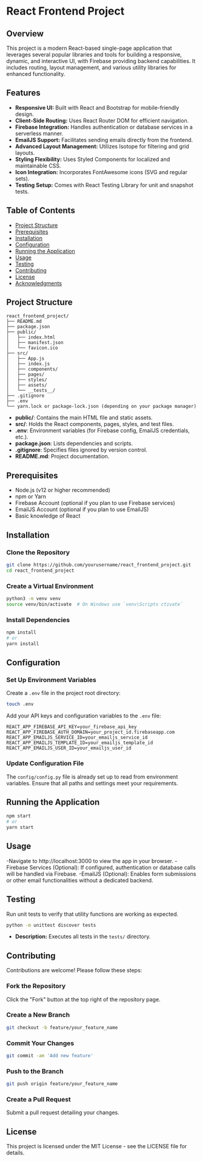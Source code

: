 # React Frontend Project

## Overview
This project is a modern React-based single-page application that leverages several popular libraries and tools for building a responsive, dynamic, and interactive UI, with Firebase providing backend capabilities. It includes routing, layout management, and various utility libraries for enhanced functionality.

## Features
- **Responsive UI:** Built with React and Bootstrap for mobile-friendly design.
- **Client-Side Routing:** Uses React Router DOM for efficient navigation.
- **Firebase Integration:** Handles authentication or database services in a serverless manner.
- **EmailJS Support:** Facilitates sending emails directly from the frontend.
- **Advanced Layout Management:** Utilizes Isotope for filtering and grid layouts.
- **Styling Flexibility:** Uses Styled Components for localized and maintainable CSS.
- **Icon Integration:** Incorporates FontAwesome icons (SVG and regular sets).
- **Testing Setup:** Comes with React Testing Library for unit and snapshot tests.

## Table of Contents
- [Project Structure](#project-structure)
- [Prerequisites](#prerequisites)
- [Installation](#installation)
- [Configuration](#configuration)
- [Running the Application](#running-the-application)
- [Usage](#usage)
- [Testing](#testing)
- [Contributing](#contributing)
- [License](#license)
- [Acknowledgments](#acknowledgments)

## Project Structure

```
react_frontend_project/
├── README.md
├── package.json
├── public/
│   ├── index.html
│   ├── manifest.json
│   └── favicon.ico
├── src/
│   ├── App.js
│   ├── index.js
│   ├── components/
│   ├── pages/
│   ├── styles/
│   ├── assets/
│   └── __tests__/
├── .gitignore
├── .env
└── yarn.lock or package-lock.json (depending on your package manager)

```

- **public/**: Contains the main HTML file and static assets.
- **src/**: Holds the React components, pages, styles, and test files.
- **.env**: Environment variables (for Firebase config, EmailJS credentials, etc.).
- **package.json**: Lists dependencies and scripts.
- **.gitignore**: Specifies files ignored by version control.
- **README.md**: Project documentation.

## Prerequisites
- Node.js (v12 or higher recommended)
- npm or Yarn
- Firebase Account (optional if you plan to use Firebase services)
- EmailJS Account (optional if you plan to use EmailJS)
- Basic knowledge of React

## Installation

### Clone the Repository
```bash
git clone https://github.com/yourusername/react_frontend_project.git
cd react_frontend_project
```

### Create a Virtual Environment
```bash
python3 -m venv venv
source venv/bin/activate  # On Windows use `venv\Scripts ctivate`
```

### Install Dependencies
```bash
npm install
# or
yarn install
```

## Configuration

### Set Up Environment Variables
Create a `.env` file in the project root directory:
```bash
touch .env
```

Add your API keys and configuration variables to the `.env` file:
```
REACT_APP_FIREBASE_API_KEY=your_firebase_api_key
REACT_APP_FIREBASE_AUTH_DOMAIN=your_project_id.firebaseapp.com
REACT_APP_EMAILJS_SERVICE_ID=your_emailjs_service_id
REACT_APP_EMAILJS_TEMPLATE_ID=your_emailjs_template_id
REACT_APP_EMAILJS_USER_ID=your_emailjs_user_id

```

### Update Configuration File
The `config/config.py` file is already set up to read from environment variables. Ensure that all paths and settings meet your requirements.

## Running the Application

```bash
npm start
# or
yarn start
```

## Usage
-Navigate to http://localhost:3000 to view the app in your browser.
-Firebase Services (Optional): If configured, authentication or database calls will be handled via Firebase.
-EmailJS (Optional): Enables form submissions or other email functionalities without a dedicated backend.

## Testing
Run unit tests to verify that utility functions are working as expected.
```bash
python -m unittest discover tests
```
- **Description:** Executes all tests in the `tests/` directory.

## Contributing
Contributions are welcome! Please follow these steps:

### Fork the Repository
Click the "Fork" button at the top right of the repository page.

### Create a New Branch
```bash
git checkout -b feature/your_feature_name
```

### Commit Your Changes
```bash
git commit -am 'Add new feature'
```

### Push to the Branch
```bash
git push origin feature/your_feature_name
```

### Create a Pull Request
Submit a pull request detailing your changes.

## License
This project is licensed under the MIT License - see the LICENSE file for details.



